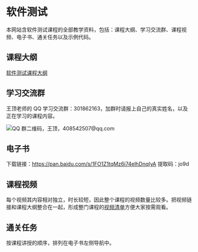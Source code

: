 # 软件测试

本网站含软件测试课程的全部教学资料，包括：课程大纲、学习交流群、课程视频、电子书、通关任务以及示例代码。

## 课程大纲

[软件测试课程大纲](http://naotu.baidu.com/file/97f6e3800b3e05dc5d6b8f77f569ac13?token=a91496347dcbadba)

## 学习交流群

王顶老师的 QQ 学习交流群：301862163，加群时请报上自己的真实姓名，以及正在学习的课程内容。

![QQ 群二维码，王顶，408542507@qq.com](https://cdn.jsdelivr.net/gh/wangding/sample@master/images/student-group.png)

## 电子书

下载链接：https://pan.baidu.com/s/1FO1Z1tqMz6i74elhDnqIyA
提取码：jo9d

## 课程视频

每个视频其内容相对独立，时长较短，因此整个课程的视频数量比较多。把视频链接和课程大纲整合在一起，形成整门课程的[视频清单](./docs/video.md)方便大家按需观看。

## 通关任务

按课程讲授的顺序，排列在电子书左侧导航中。
